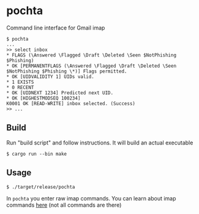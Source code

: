 # pochta

Command line interface for Gmail imap

```console
$ pochta
...
>> select inbox
* FLAGS (\Answered \Flagged \Draft \Deleted \Seen $NotPhishing $Phishing)
* OK [PERMANENTFLAGS (\Answered \Flagged \Draft \Deleted \Seen $NotPhishing $Phishing \*)] Flags permitted.
* OK [UIDVALIDITY 1] UIDs valid.
* 1 EXISTS
* 0 RECENT
* OK [UIDNEXT 1234] Predicted next UID.
* OK [HIGHESTMODSEQ 100234]
K0001 OK [READ-WRITE] inbox selected. (Success)
>> ...
```

## Build

Run "build script" and follow instructions.
It will build an actual executable
```console
$ cargo run --bin make
```

## Usage

``` console
$ ./target/release/pochta
```

In `pochta` you enter raw imap commands.
You can learn about imap commands [here](https://www.rfc-editor.org/rfc/rfc3501)
(not all commands are there)
